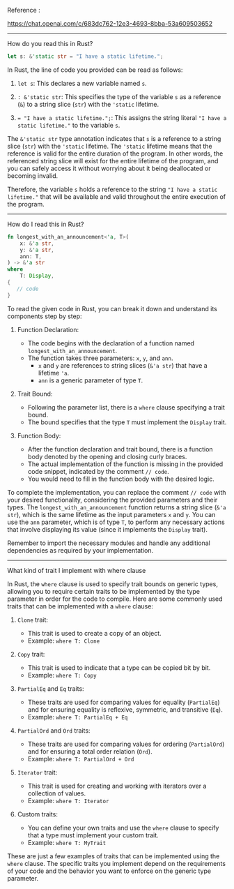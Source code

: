 Reference :

https://chat.openai.com/c/683dc762-12e3-4693-8bba-53a609503652




___


How do you read this in Rust?

```rust
let s: &'static str = "I have a static lifetime.";
```

In Rust, the line of code you provided can be read as follows:

1. `let s`: This declares a new variable named `s`.

2. `: &'static str`: This specifies the type of the variable `s` as a reference (`&`) to a string slice (`str`) with the `'static` lifetime.

3. `= "I have a static lifetime.";`: This assigns the string literal `"I have a static lifetime."` to the variable `s`.

The `&'static str` type annotation indicates that `s` is a reference to a string slice (`str`) with the `'static` lifetime. The `'static` lifetime means that the reference is valid for the entire duration of the program. In other words, the referenced string slice will exist for the entire lifetime of the program, and you can safely access it without worrying about it being deallocated or becoming invalid.

Therefore, the variable `s` holds a reference to the string `"I have a static lifetime."` that will be available and valid throughout the entire execution of the program.


___



How do I read this in Rust? 

```rust
fn longest_with_an_announcement<'a, T>(
    x: &'a str,
    y: &'a str,
    ann: T,
) -> &'a str
where
    T: Display,
{
   // code
}
```

To read the given code in Rust, you can break it down and understand its components step by step:

1. Function Declaration:
   - The code begins with the declaration of a function named `longest_with_an_announcement`.
   - The function takes three parameters: `x`, `y`, and `ann`.
     - `x` and `y` are references to string slices (`&'a str`) that have a lifetime `'a`.
     - `ann` is a generic parameter of type `T`.
   
2. Trait Bound:
   - Following the parameter list, there is a `where` clause specifying a trait bound.
   - The bound specifies that the type `T` must implement the `Display` trait.
   
3. Function Body:
   - After the function declaration and trait bound, there is a function body denoted by the opening and closing curly braces.
   - The actual implementation of the function is missing in the provided code snippet, indicated by the comment `// code`.
   - You would need to fill in the function body with the desired logic.

To complete the implementation, you can replace the comment `// code` with your desired functionality, considering the provided parameters and their types. The `longest_with_an_announcement` function returns a string slice (`&'a str`), which is the same lifetime as the input parameters `x` and `y`. You can use the `ann` parameter, which is of type `T`, to perform any necessary actions that involve displaying its value (since it implements the `Display` trait).

Remember to import the necessary modules and handle any additional dependencies as required by your implementation.  


___


What kind of trait I implement with where clause

In Rust, the `where` clause is used to specify trait bounds on generic types, allowing you to require certain traits to be implemented by the type parameter in order for the code to compile. Here are some commonly used traits that can be implemented with a `where` clause:

1. `Clone` trait:
   - This trait is used to create a copy of an object.
   - Example: `where T: Clone`

2. `Copy` trait:
   - This trait is used to indicate that a type can be copied bit by bit.
   - Example: `where T: Copy`

3. `PartialEq` and `Eq` traits:
   - These traits are used for comparing values for equality (`PartialEq`) and for ensuring equality is reflexive, symmetric, and transitive (`Eq`).
   - Example: `where T: PartialEq + Eq`

4. `PartialOrd` and `Ord` traits:
   - These traits are used for comparing values for ordering (`PartialOrd`) and for ensuring a total order relation (`Ord`).
   - Example: `where T: PartialOrd + Ord`

5. `Iterator` trait:
   - This trait is used for creating and working with iterators over a collection of values.
   - Example: `where T: Iterator`

6. Custom traits:
   - You can define your own traits and use the `where` clause to specify that a type must implement your custom trait.
   - Example: `where T: MyTrait`

These are just a few examples of traits that can be implemented using the `where` clause. The specific traits you implement depend on the requirements of your code and the behavior you want to enforce on the generic type parameter.